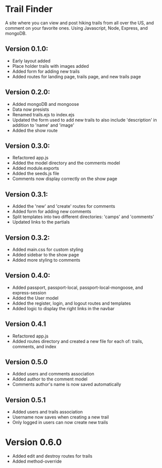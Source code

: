 # Trail Finder
A site where you can view and post hiking trails from all over the US, and comment on your favorite ones. Using Javascript, Node, Express, and mongoDB.

## Version 0.1.0:
 - Early layout added
 - Place holder trails with images added
 - Added form for adding new trails
 - Added routes for landing page, trails page, and new trails page

## Version 0.2.0:
 - Added mongoDB and mongoose
 - Data now presists
 - Renamed trails.ejs to index.ejs
 - Updated the form used to add new trails to also include 'description' in addition to 'name' and 'image'
 - Added the show route

## Version 0.3.0:
 - Refactored app.js
 - Added the model directory and the comments model
 - Added module.exports
 - Added the seeds.js file
 - Comments now display correctly on the show page

## Version 0.3.1:
 - Added the 'new' and 'create' routes for comments
 - Added form for adding new comments
 - Split templates into two different directories: 'camps' and 'comments'
 - Updated links to the partials

## Version 0.3.2:
 - Added main.css for custom styling
 - Added sidebar to the show page
 - Added more styling to comments

## Version 0.4.0:
 - Added passport, passport-local, passport-local-mongoose, and express-session
 - Added the User model
 - Added the register, login, and logout routes and templates
 - Added logic to display the right links in the navbar

## Version 0.4.1
 - Refactored app.js
 - Added routes directory and created a new file for each of: trails, comments, and index

## Version 0.5.0
 - Added users and comments association
 - Added author to the comment model
 - Comments author's name is now saved automatically

## Version 0.5.1
 - Added users and trails association
 - Username now saves when creating a new trail
 - Only logged in users can now create new trails

# Version 0.6.0
 - Added edit and destroy routes for trails
 - Added method-override